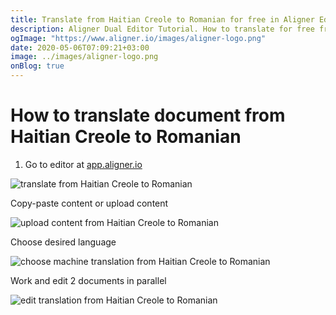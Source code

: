 ```yaml
---
title: Translate from Haitian Creole to Romanian for free in Aligner Editor
description: Aligner Dual Editor Tutorial. How to translate for free from Haitian Creole to Romanian. Aligner is multilingual document management platform. 
ogImage: "https://www.aligner.io/images/aligner-logo.png"
date: 2020-05-06T07:09:21+03:00
image: ../images/aligner-logo.png
onBlog: true
---
```


# How to translate document from Haitian Creole to Romanian

1. Go to editor at [app.aligner.io](https://app.aligner.io "Aligner App web page")

![translate from Haitian Creole to Romanian](../aligner-blank-editor.png "translate from Haitian Creole to Romanian")

Copy-paste content or upload content

![upload content from Haitian Creole to Romanian](../aligner-uploaded-document.png "upload content from Haitian Creole to Romanian")

Choose desired language

![choose machine translation from Haitian Creole to Romanian](../aligner-language-dropdown.png "choose machine translation from Haitian Creole to Romanian")

Work and edit 2 documents in parallel

![edit translation from Haitian Creole to Romanian](../aligner-double-sitded-editor.png "edit translation from Haitian Creole to Romanian")

